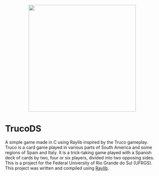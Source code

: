 <p align="center">
  <img width="350" height="350" src="https://i.imgur.com/tt3OQws.png">
</p>

# TrucoDS
A simple game made in C using Raylib inspired by the Truco gameplay. Truco is a card game played in various parts of South America and some regions of Spain and Italy. It is a trick-taking game played with a Spanish deck of cards by two, four or six players, divided into two opposing sides.
This is a project for the Federal University of Rio Grande do Sul (UFRGS).
This project was written and compiled using [Raylib](https://github.com/raysan5/raylib).
